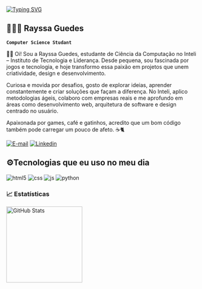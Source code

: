 <a href="https://git.io/typing-svg"><img src="https://readme-typing-svg.demolab.com?font=Fira+Code&pause=1000&color=F74979&width=435&lines=Always+learning+new+things!" alt="Typing SVG" /></a>

## 👩🏻‍💻 Rayssa Guedes

**`Computer Science Studant`**

👋🏻 Oi! Sou a Rayssa Guedes, estudante de Ciência da Computação no Inteli – Instituto de Tecnologia e Liderança. Desde pequena, sou fascinada por jogos e tecnologia, e hoje transformo essa paixão em projetos que unem criatividade, design e desenvolvimento.

Curiosa e movida por desafios, gosto de explorar ideias, aprender constantemente e criar soluções que façam a diferença. No Inteli, aplico metodologias ágeis, colaboro com empresas reais e me aprofundo em áreas como desenvolvimento web, arquitetura de software e design centrado no usuário.

Apaixonada por games, café e gatinhos, acredito que um bom código também pode carregar um pouco de afeto. ☕🐈

 

[![E-mail](https://img.shields.io/badge/email-DB7093?style=for-the-badge&logo=styled-components&logoColor=white)](mailto:rayssa.franca@sou.inteli.edu.br)
[![Linkedin](https://img.shields.io/badge/LinkedIn-0077B5?style=for-the-badge&logo=linkedin&logoColor=white)](https://www.linkedin.com/in/rayssaguedess/)

 ## ⚙️Tecnologias que eu uso no meu dia

<div style="display: inline_block">
  <img align="center" alt="html5" src="https://img.shields.io/badge/HTML5-E34F26?style=for-the-badge&logo=html5&logoColor=white" />
  <img align="center" alt="css" src="https://img.shields.io/badge/CSS3-1572B6?style=for-the-badge&logo=css3&logoColor=white" />
  <img align="center" alt="js" src="https://img.shields.io/badge/JavaScript-F7DF1E?style=for-the-badge&logo=javascript&logoColor=black" />
  <img align="center" alt="python" src="https://img.shields.io/badge/python-3670A0?style=for-the-badge&logo=python&logoColor=white" />


### 📈 Estatísticas

<p>
  <img 
    align="left" 
    alt="GitHub Stats" 
    height="200" 
    style="padding-right: 10px;" 
    src="https://github-readme-stats.vercel.app/api?username=guedesrayssa&show_icons=true&theme=dracula&include_all_commits=true&locale=pt-br" 
  />



</p>



